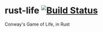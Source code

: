 rust-life [![Build Status](https://travis-ci.org/crazymykl/rust-life.svg?branch=master)](https://travis-ci.org/crazymykl/rust-life)
=========

Conway's Game of Life, in Rust
